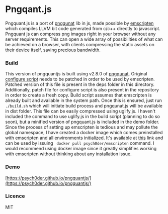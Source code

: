 # Pngqant.js
Pngquant.js is a port of [pngqunat](https://github.com/pornel/pngquant) lib in js, made possible by [emscripten](https://github.com/kripken/emscripten) which compiles LLVM bit code generated from c/c++ directly to javascript. Pngquant js can compress png images right in your browser without any server requirements. This can open a wide array of possibilities of what can be achieved on a browser, with clients compressing the static assets on their device itself, saving precious bandwidth.

### Build
This version of pngquantjs is built using v2.8.0 of [pngqunat](https://github.com/pornel/pngquant). Original [configure script](pngquant/configure) needs to be patched in order to be used by emscripten. Patched version of this file is present in the deps folder in this directory. Additionally, patch file for configure script is also present in the repository in order to create a fresh copy. Build script assumes that emscripten is already built and available in the system path. Once this is ensured, just run `./build.sh` which will initiate build process and pngqunat.js will be available in dist folder.
This file can be easily compressed using uglify.js. I haven't included the command to use uglify.js in the build script (planning to do so soon), but a minified version of pngquant.js is included in the demo folder.
Since the process of setting up emscripten is tedious and may pollute the global namespace, I have created a docker image which comes preinstalled with emscripten and all environments initialized. It's available at [this](https://hub.docker.com/r/psych0der/emscripten/) link and can be used by issuing `
docker pull psych0der/emscripten` command. I would recommend using docker image since it greatly simplifies working with emscripten without thinking about any installation issue.

### Demo
[https://psych0der.github.io/pngquantjs/](https://psych0der.github.io/pngquantjs/)
### Licence
MIT
